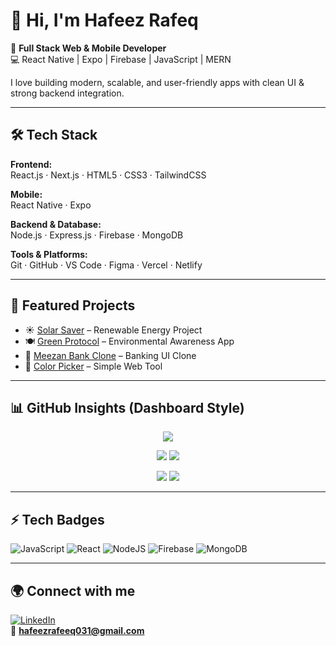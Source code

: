 # 👋 Hi, I'm Hafeez Rafeq  

🚀 **Full Stack Web & Mobile Developer**  
💻 React Native | Expo | Firebase | JavaScript | MERN  

I love building modern, scalable, and user-friendly apps with clean UI & strong backend integration.  

---

## 🛠️ Tech Stack

**Frontend:**  
React.js · Next.js · HTML5 · CSS3 · TailwindCSS  

**Mobile:**  
React Native · Expo  

**Backend & Database:**  
Node.js · Express.js · Firebase · MongoDB  

**Tools & Platforms:**  
Git · GitHub · VS Code · Figma · Vercel · Netlify  

---

## 📌 Featured Projects  

- ☀️ [Solar Saver](https://github.com/hafeezrafeeq/solar-saver) – Renewable Energy Project  
- 🍽️ [Green Protocol](https://github.com/hafeezrafeeq/green-protocol) – Environmental Awareness App  
- 🏦 [Meezan Bank Clone](https://github.com/hafeezrafeeq/Meezan-bank-clone) – Banking UI Clone  
- 🎨 [Color Picker](https://github.com/hafeezrafeeq/color-picker) – Simple Web Tool  

---

## 📊 GitHub Insights (Dashboard Style)

<p align="center">
  <img src="https://github-profile-summary-cards.vercel.app/api/cards/profile-details?username=hafeezrafeeq&theme=default" />
</p>

<p align="center">
  <img src="https://github-profile-summary-cards.vercel.app/api/cards/repos-per-language?username=hafeezrafeeq&theme=default" />
  <img src="https://github-profile-summary-cards.vercel.app/api/cards/most-commit-language?username=hafeezrafeeq&theme=default" />
</p>

<p align="center">
  <img src="https://github-profile-summary-cards.vercel.app/api/cards/stats?username=hafeezrafeeq&theme=default" />
  <img src="https://github-profile-summary-cards.vercel.app/api/cards/productive-time?username=hafeezrafeeq&theme=default&utcOffset=5" />
</p>

---

## ⚡ Tech Badges  

![JavaScript](https://img.shields.io/badge/JavaScript-FFD700?style=for-the-badge&logo=javascript&logoColor=black)
![React](https://img.shields.io/badge/React-61DBFB?style=for-the-badge&logo=react&logoColor=black)
![NodeJS](https://img.shields.io/badge/Node.js-339933?style=for-the-badge&logo=nodedotjs&logoColor=white)
![Firebase](https://img.shields.io/badge/Firebase-FFCA28?style=for-the-badge&logo=firebase&logoColor=black)
![MongoDB](https://img.shields.io/badge/MongoDB-4EA94B?style=for-the-badge&logo=mongodb&logoColor=white)

---

## 🌍 Connect with me  

[![LinkedIn](https://img.shields.io/badge/LinkedIn-0077B5?style=flat&logo=linkedin&logoColor=white)](https://linkedin.com/in/hafeez-rafeeq)  
📧 **hafeezrafeeq031@gmail.com**
